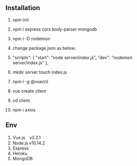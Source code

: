 ## Installation
1. npm init
2. npm i express cors body-parser mongodb
3. npm i -D nodemon
4. change package.json as below:
5. "scripts": {
    "start": "node server/index.js",
    "dev": "nodemon server/index.js"
  },

6. mkdir server touch index.js
7. npm i -g @vue/cli
8. vue create client
9. cd client
10. npm i axios

## Env
1. Vue.js　v3.2.1
2. Node.js v10.14.2
3. Express
4. Heroku
5. MongoDB
